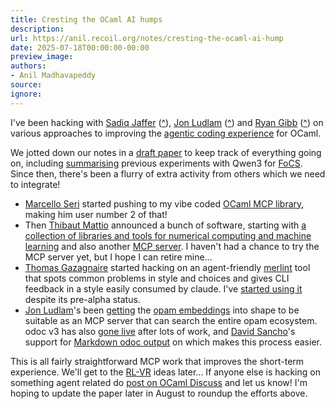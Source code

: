 ```yaml
---
title: Cresting the OCaml AI humps
description:
url: https://anil.recoil.org/notes/cresting-the-ocaml-ai-hump
date: 2025-07-18T00:00:00-00:00
preview_image:
authors:
- Anil Madhavapeddy
source:
ignore:
---
```


<p>I've been hacking with <a href="https://toao.com" class="contact">Sadiq Jaffer</a> (<a href="https://toao.com/blog/ocaml-0725">^</a>),
<a href="https://github.com/jonludlam" class="contact">Jon Ludlam</a> (<a href="https://jon.recoil.org/blog/2025/07/week28.html">^</a>) and
<a href="https://ryan.freumh.org" class="contact">Ryan Gibb</a> (<a href="https://ryan.freumh.org/enki.html">^</a>) on various approaches to
improving the <a href="https://anil.recoil.org/notes/claude-copilot-sandbox">agentic coding experience</a> for OCaml.</p>
<p>We jotted down our notes in a <a href="https://www.cl.cam.ac.uk/~avsm2/2025-ocaml-ai-draft1.pdf">draft paper</a> to keep track of everything going on, including <a href="https://toao.com/blog/ocaml-local-code-models">summarising</a> previous experiments with Qwen3 for <a href="https://www.cl.cam.ac.uk/teaching/2425/FoundsCS/">FoCS</a>. Since then, there's been a flurry of extra activity from others which we need to integrate!</p>
<ul>
<li><a href="https://academic.mseri.me/" class="contact">Marcello Seri</a> started pushing to my vibe coded <a href="https://tangled.sh/@anil.recoil.org/ocaml-mcp">OCaml MCP library</a>, making him user number 2 of that!</li>
<li>Then <a href="https://github.com/tmattio" class="contact">Thibaut Mattio</a> announced a bunch of software, starting with <a href="https://discuss.ocaml.org/t/announcing-raven-scientific-computing-for-ocaml-alpha-release/16913">a collection of libraries and tools for numerical computing and machine learning</a> and also another <a href="https://discuss.ocaml.org/t/building-ocaml-mcp-what-features-would-you-want/16914">MCP server</a>. I haven't had a chance to try the MCP server yet, but I hope I can retire mine...</li>
<li><a href="https://github.com/samoht" class="contact">Thomas Gazagnaire</a> started hacking on an agent-friendly <a href="https://github.com/samoht/merlint">merlint</a> tool that spots common problems in style and choices and gives CLI feedback in a style easily consumed by claude. I've <a href="https://github.com/samoht/merlint/issues">started using it</a> despite its pre-alpha status.</li>
<li><a href="https://github.com/jonludlam" class="contact">Jon Ludlam</a>'s been <a href="https://jon.recoil.org/blog/2025/07/week28.html">getting</a> the <a href="https://toao.com/blog/opam-archive-dataset">opam embeddings</a> into shape to be suitable as an MCP server that can search the entire opam ecosystem. odoc v3 has also <a href="https://discuss.ocaml.org/t/new-odoc-3-generated-package-documentation-is-live-on-ocaml-org/16967">gone live</a> after lots of work, and <a href="https://github.com/https://github.com/davesnx" class="contact">David Sancho</a>'s support for <a href="https://github.com/ocaml/odoc/pull/1341">Markdown odoc output</a> on which makes this process easier.</li>
</ul>
<p>This is all fairly straightforward MCP work that improves the short-term experience. We'll get to the <a href="https://arxiv.org/abs/2505.24760">RL-VR</a> ideas later...
If anyone else is hacking on something agent related do <a href="https://discuss.ocaml.org">post on OCaml Discuss</a> and let us know! I'm hoping to update the paper later in August to roundup the efforts above.</p>

